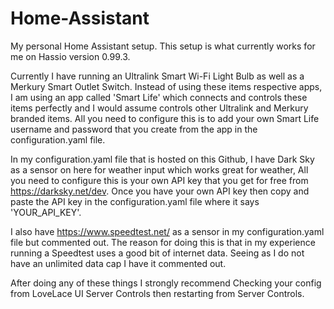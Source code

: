 # Home-Assistant
My personal Home Assistant setup. This setup is what currently works for me on Hassio version 0.99.3.

Currently I have running an Ultralink Smart Wi-Fi Light Bulb as well as a Merkury Smart Outlet Switch. Instead of using these items respective apps, I am using an app called 'Smart Life' which connects and controls these items perfectly and I would assume controls other Ultralink and Merkury branded items. All you need to configure this is to add your own Smart Life username and password that you create from the app in the configuration.yaml file.

In my configuration.yaml file that is hosted on this Github, I have Dark Sky as a sensor on here for weather input which works great for weather, All you need to configure this is your own API key that you get for free from https://darksky.net/dev. Once you have your own API key then copy and paste the API key in the configuration.yaml file where it says 'YOUR_API_KEY'.

I also have https://www.speedtest.net/ as a sensor in my configuration.yaml file but commented out. The reason for doing this is that in my experience running a Speedtest uses a good bit of internet data. Seeing as I do not have an unlimited data cap I have it commented out.

After doing any of these things I strongly recommend Checking your config from LoveLace UI Server Controls then restarting from Server Controls.

